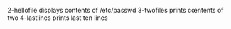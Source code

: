 2-hellofile displays contents of /etc/passwd
3-twofiles prints cœntents of two
4-lastlines prints last ten lines
